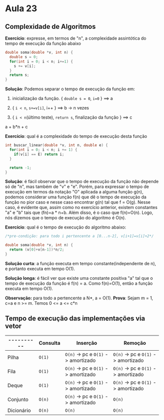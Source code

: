# Aula 23

## Complexidade de Algoritmos

**Exercício**: expresse, em termos de "n", a complexidade assintótica do tempo de execução da função abaixo

```cpp
double soma(double *v, int n) {
  double s = 0;
  for(int i = 0; i < n; i+=1) {
    s += v[i];
  }
  return s;
}
```

**Solução**: Podemos separar o tempo de execução da função em:

1. inicialização da função. { `double s = 0`, `i=0` } ==> a

2. { `i < n`, `s+=v[i]`, i++ } ==> b -> n vezes

3. { `i < n`(último teste), `return s`, finalização da função } ==> c

a + b*n + c

**Exercício**: qual é a complexidade do tempo de execução desta função

```cpp
int buscar_linear(double *v, int n, double e) {
  for(int i = 0; i < n; i += 1) {
    if(v[i] == E) return i;
  }

  return -1;
}
```

**Solução**: é fácil observar que o tempo de execução da função não depende só de "n", mas também de "v" e "e". Porém, para expressar o tempo de execução em termos da notação "O" aplicada a alguma função g(n), podemos considerar uma função f(n) que dê o tempo de execução da função no pior caso e nesse caso encontrar g(n) tal que f = O(g). Nesse caso, é evidente que, assim como no exercício anterior, existem constantes "a" e "b" tais que (fn)=a * n+b. Além disso, é o caso que f(n)=O(n). Logo, nós dizemos que o tempo de execução do algoritmo é O(n).

**Exercício**: qual é o tempo de execução do algoritmo abaixo:

```cpp
/*pre-condição: para todo i pertencente a [0...n-2], v[i+1]=v[i]+2*/

double soma(double *v, int n) {
  return (v[0]+v[n-1])*n/2;
}
```

**Solução curta**: a função executa em tempo constante(independente de n), e portanto executa em tempo O(1).

**Solução longa**: é fácil ver que existe uma constante positiva "a" tal que o tempo de execução da função é f(n) = a. Como f(n)=O(1), então a função executa em tempo O(1).

**Observação:** para todo a pertencente a N*, a = O(1).
**Prova**: Sejam m = 1, c=a e n >= m. Temos 0 <= a <= c*n

## Tempo de execução das implementações via vetor

| ---------- | Consulta | Inserção                             | Remoção                              |
| ---------- | -------- | ------------------------------------ | ------------------------------------ |
| Pilha      | `O(1)`   | `O(n)` -> pc e `O(1)` -> amortizado  | `O(n)` -> pc e `O(1)` -> amortizado  |
| Fila       | `O(1)`   | `O(n)` -> pc e `O(1)` -> amortizado  | `O(n)` -> pc e `O(1)` -> amortizado  |
| Deque      | `O(1)`   | `O(n)` -> pc e `O(1)` -> amortizado  | `O(n)` -> pc e `O(1)` -> amortizado  |
| Conjunto   | `O(n)`   | `O(n)` -> pc e `O(1)` -> amortizado  | `O(n)`                               |
| Dicionário | `O(n)`   | `O(n)`                               | `O(n)`                               |
